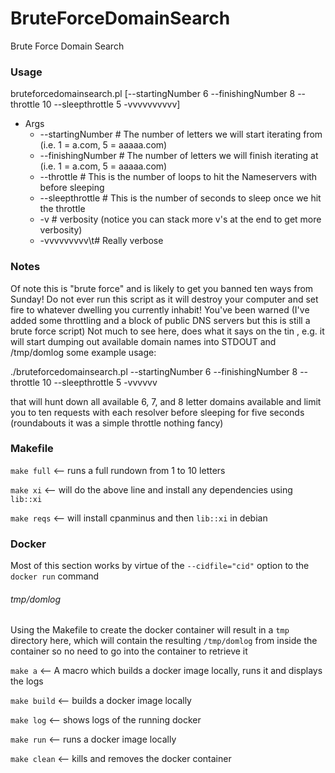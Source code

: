 BruteForceDomainSearch
======================

Brute Force Domain Search

### Usage

bruteforcedomainsearch.pl [--startingNumber 6 --finishingNumber 8 --throttle 10 --sleepthrottle 5 -vvvvvvvvvv]

* Args
	+ --startingNumber # The number of letters we will start iterating from (i.e. 1 = a.com, 5 = aaaaa.com)
	+ --finishingNumber # The number of letters we will finish iterating at (i.e. 1 = a.com, 5 = aaaaa.com)
	+ --throttle # This is the number of loops to hit the Nameservers with before sleeping
	+ --sleepthrottle # This is the number of seconds to sleep once we hit the throttle
	+ -v # verbosity (notice you can stack more v's at the end to get more verbosity)
	+ -vvvvvvvvv\t# Really verbose

### Notes

Of note this is "brute force" and is likely to get you banned ten ways from Sunday!  Do not ever run this script as it will destroy your computer and set fire to whatever dwelling you currently inhabit!
You've been warned (I've added some throttling and a block of public DNS servers but this is still a brute force script)
Not much to see here, does what it says on the tin , e.g.
it will start dumping out available domain names into STDOUT and /tmp/domlog
some example usage:

./bruteforcedomainsearch.pl --startingNumber 6 --finishingNumber 8 --throttle 10 --sleepthrottle 5 -vvvvvv

that will hunt down all available 6, 7, and 8 letter domains available and limit you to ten requests with each resolver before sleeping for five seconds  (roundabouts it was a simple throttle nothing fancy)

### Makefile

`make full`  <-- runs a full rundown from 1 to 10 letters

`make xi`  <-- will do the above line and install any dependencies using
`lib::xi`

`make reqs` <-- will install cpanminus and then `lib::xi` in debian

### Docker

Most of this section works by virtue of the `--cidfile="cid"` option to
the `docker run` command

###### tmp/domlog

Using the Makefile to create the docker container will result in a
`tmp` directory here, which will contain the resulting `/tmp/domlog`
from inside the container so no need to go into the container to
retrieve it

`make a` <-- A macro which builds a docker image locally, runs it and displays the
logs

`make build` <-- builds a docker image locally

`make log` <-- shows logs of the running docker

`make run` <-- runs a docker image locally

`make clean` <-- kills and removes the docker container
